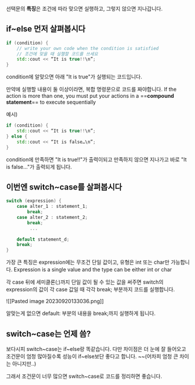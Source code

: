 
선택문의 **특징**은 조건에 따라 맞으면 실행하고, 그렇지 않으면 지나갑니다.


## if~else 먼저 살펴봅시다

```C++
if (condition) { 
	// write your own code when the condition is satisfied 
	// 조건에 맞을 때 실핼할 코드를 쓰세요
	std::cout << “It is true!!\n”; 
}
```

condition에 알맞으면 아래 "It is true"가 실행되는 코드입니다.

만약에 실행할 내용이 둘 이상이라면, 복합 명령문으로 코드를 짜야합니다.
If the action is more than one, you must put your actions 
in a ==**compound statement**== to execute sequentially

예시)
```C++
if (condition) {
	std::cout << “It is true!!\n”; 
} else {
	std::cout << “It is false…\n”; 
}
```
condition에 만족하면 "It is true!!"가 출력이되고
만족하지 않으면 지나가고 바로 "It is false..."가 출력되게 됩니다.


## 이번엔 switch~case를 살펴봅시다

```C++
switch (expression) { 
	case alter_1 : statement_1; 
		break;
	case alter_2 : statement_2;
		break;
		 ... 
		 
	default statement_d; 
	break; 
}
```

가장 큰 특징은 expression에는 무조건 단일 값이고, 유형은 int 또는 char만 가능합니다.
Expression is a single value and the type can be either int or char

각 case 뒤에 세미클론(;)까지 단일 값이 될 수 있는 값을 써주면 
switch의 expression의 값이 각 case 값일 때 각각 break; 부분까지 코드를 실행합니다.

![[Pasted image 20230920133036.png]]

알맞는게 없으면 default: 부분의 내용을 break;까지 실행하게 됩니다.

## switch~case는 언제 씀?

보다시피 switch~case는 if~else랑 똑같습니다.
다만 차이점은 더 눈에 잘 들어오고 조건문이 엄청 많아질수록 성능이 if~else보단 좋다고 합니다.
~~(어차피 엄청 큰 차이는 아니지만..)

그래서 조건문이 너무 많으면 switch~case로 코드를 정리하면 좋습니다.